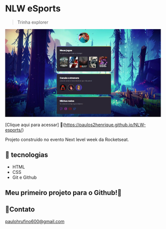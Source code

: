 # NLW eSports 

> Trinha explorer

![novo-projeto](./github/novo-projeto.png)

[Clique aqui para acessar]
🔎(https://paulos2henrique.github.io/NLW-esports/)


Projeto construido no evento Next level week da Rocketseat.

## 🤖 tecnologias

- HTML
- CSS
- Git e Github

## Meu primeiro projeto para o Github!🦾

## 👾Contato

paulohrufino600@gmail.com

  